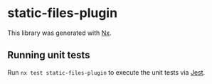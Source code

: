 # static-files-plugin

This library was generated with [Nx](https://nx.dev).

## Running unit tests

Run `nx test static-files-plugin` to execute the unit tests via [Jest](https://jestjs.io).
